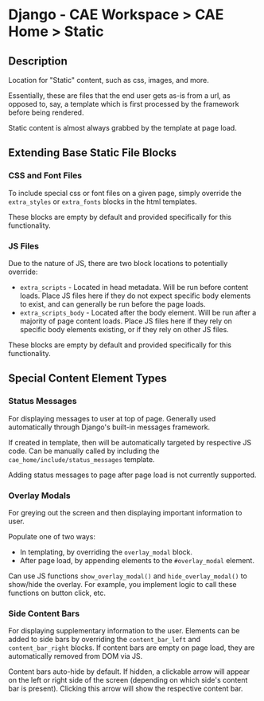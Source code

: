 # Django - CAE Workspace > CAE Home > Static

## Description
Location for "Static" content, such as css, images, and more.

Essentially, these are files that the end user gets as-is from a url, as opposed to, say, a template which is first
processed by the framework before being rendered.

Static content is almost always grabbed by the template at page load.


## Extending Base Static File Blocks

### CSS and Font Files
To include special css or font files on a given page, simply override the ``extra_styles`` or ``extra_fonts`` blocks in the
html templates.

These blocks are empty by default and provided specifically for this functionality.

### JS Files
Due to the nature of JS, there are two block locations to potentially override:

* ``extra_scripts`` - Located in head metadata. Will be run before content loads. Place JS files here if they do not
expect specific body elements to exist, and can generally be run before the page loads.
* ``extra_scripts_body`` - Located after the body element. Will be run after a majority of page content loads. Place JS
files here if they rely on specific body elements existing, or if they rely on other JS files.

These blocks are empty by default and provided specifically for this functionality.


## Special Content Element Types

### Status Messages
For displaying messages to user at top of page. Generally used automatically through Django's built-in messages
framework.

If created in template, then will be automatically targeted by respective JS code. Can be manually called by including
the ``cae_home/include/status_messages`` template.

Adding status messages to page after page load is not currently supported.

### Overlay Modals
For greying out the screen and then displaying important information to user.

Populate one of two ways:
* In templating, by overriding the ``overlay_modal`` block.
* After page load, by appending elements to the ``#overlay_modal`` element.

Can use JS functions ``show_overlay_modal()`` and ``hide_overlay_modal()`` to show/hide the overlay. For example,
you implement logic to call these functions on button click, etc.

### Side Content Bars
For displaying supplementary information to the user. Elements can be added to side bars by overriding the
``content_bar_left`` and ``content_bar_right`` blocks. If content bars are empty on page load, they are automatically
removed from DOM via JS.

Content bars auto-hide by default. If hidden, a clickable arrow will appear on the left or right side of the screen
(depending on which side's content bar is present). Clicking this arrow will show the respective content bar.
